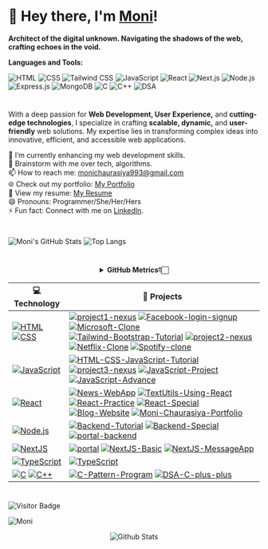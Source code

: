 # 👋 Hey there, I'm [Moni](https://rusty-sj.github.io/)! 
**Architect of the digital unknown. Navigating the shadows of the web, crafting echoes in the void.**

**Languages and Tools:** 

![HTML](https://img.shields.io/badge/Code-HTML-informational?style=flat&logo=html5&color=E34F26)
![CSS](https://img.shields.io/badge/Code-CSS-informational?style=flat&logo=css3&color=1572B6)
![Tailwind CSS](https://img.shields.io/badge/Style-TailwindCSS-informational?style=flat&logo=tailwind-css&color=06B6D4)
![JavaScript](https://img.shields.io/badge/Code-JavaScript-informational?style=flat&logo=javascript&color=F7DF1E)
![React](https://img.shields.io/badge/Library-React-informational?style=flat&logo=react&color=61DAFB)
![Next.js](https://img.shields.io/badge/Framework-Next.js-informational?style=flat&logo=next.js&color=000000)
![Node.js](https://img.shields.io/badge/Runtime-Node.js-informational?style=flat&logo=node.js&color=339933)
![Express.js](https://img.shields.io/badge/Framework-Express-informational?style=flat&logo=express&color=000000)
![MongoDB](https://img.shields.io/badge/Database-MongoDB-informational?style=flat&logo=mongodb&color=47A248)
![C](https://img.shields.io/badge/Code-C-informational?style=flat&logo=c&color=A8B9CC)
![C++](https://img.shields.io/badge/Code-C++-informational?style=flat&logo=c%2B%2B&color=00599C)
![DSA](https://img.shields.io/badge/Skill-DSA-informational?style=flat&logo=algorithm&color=FFA500)

#
With a deep passion for **Web Development, User Experience,** and **cutting-edge technologies**, I specialize in crafting **scalable, dynamic,** and **user-friendly** web solutions. My expertise lies in transforming complex ideas into innovative, efficient, and accessible web applications.

📝 I’m currently enhancing my web development skills.  
💬 Brainstorm with me over tech, algorithms.  
📫 How to reach me: monichaurasiya993@gmail.com  
🌐 Check out my portfolio: [My Portfolio](https://moni-chaurasiya-portfolio.vercel.app)                
📄 View my resume: [My Resume](https://drive.google.com/file/d/1CdkVmm1wsaBElfTrYmB0_2n4Nlk_wkE7/view?usp=drivesdk)  
😄 Pronouns: Programmer/She/Her/Hers  
⚡ Fun fact: Connect with me on [LinkedIn](https://www.linkedin.com/in/moni-chaurasiya).  

#
![Moni's GitHub Stats](https://github-readme-stats.vercel.app/api?username=Moni-Chaurasiya&count_private=true&show_icons=true&include_all_commits=true)  ![Top Langs](https://github-readme-stats.vercel.app/api/top-langs/?username=Moni-Chaurasiya&hide=TeX&layout=compact)
#
<div align="center">
    <details>
        <summary><b>GitHub Metrics👇🏻</b></summary>
    <br>
    </details>
</div>

<!-- START OF PROFILE STACK, DO NOT REMOVE -->
| 💻 **Technology** | 🚀 **Projects** |
| - | - |
| [![HTML](https://img.shields.io/static/v1?label=&message=HTML&color=E34F26&logo=HTML5&logoColor=FFFFFF)](https://developer.mozilla.org/en-US/docs/Web/HTML) [![CSS](https://img.shields.io/static/v1?label=&message=CSS&color=1572B6&logo=CSS3&logoColor=FFFFFF)](https://developer.mozilla.org/en-US/docs/Web/CSS) | [![project1-nexus](https://img.shields.io/static/v1?label=&message=project1-nexus&color=000605&logo=github&logoColor=FFFFFF&labelColor=000605)](https://github.com/Moni-Chaurasiya/project1-nexus.git) [![Facebook-login-signup](https://img.shields.io/static/v1?label=&message=Facebook-login-signup&color=000605&logo=github&logoColor=FFFFFF&labelColor=000605)](https://github.com/Moni-Chaurasiya/Facebook---log-in-or-sign-up-.git) [![Microsoft-Clone](https://img.shields.io/static/v1?label=&message=Microsoft-Clone&color=000605&logo=github&logoColor=FFFFFF&labelColor=000605)](https://github.com/Moni-Chaurasiya/Microsoft-Clone-.git) [![Tailwind-Bootstrap-Tutorial](https://img.shields.io/static/v1?label=&message=Tailwind-Bootstrap-Tutorial&color=000605&logo=github&logoColor=FFFFFF&labelColor=000605)](https://github.com/Moni-Chaurasiya/Tailwind-and-Bootstrap-Tutorial.git) [![project2-nexus](https://img.shields.io/static/v1?label=&message=project2-nexus&color=000605&logo=github&logoColor=FFFFFF&labelColor=000605)](https://github.com/Moni-Chaurasiya/project2-nexus.git) [![Netflix-Clone](https://img.shields.io/static/v1?label=&message=Netflix-Clone&color=000605&logo=github&logoColor=FFFFFF&labelColor=000605)](https://github.com/Moni-Chaurasiya/Netflix-Clone.git) [![Spotify-clone](https://img.shields.io/static/v1?label=&message=Spotify-clone&color=000605&logo=github&logoColor=FFFFFF&labelColor=000605)](https://github.com/Moni-Chaurasiya/Spotify-clone.git) |
| [![JavaScript](https://img.shields.io/static/v1?label=&message=JavaScript&color=F7DF1E&logo=JavaScript&logoColor=FFFFFF)](https://javascript.info/) | [![HTML-CSS-JavaScript-Tutorial](https://img.shields.io/static/v1?label=&message=HTML-CSS-JavaScript-Tutorial&color=000605&logo=github&logoColor=FFFFFF&labelColor=000605)](https://github.com/Moni-Chaurasiya/HTML-CSS-JavaScript-Tutorial.git) [![project3-nexus](https://img.shields.io/static/v1?label=&message=project3-nexus&color=000605&logo=github&logoColor=FFFFFF&labelColor=000605)](https://github.com/Moni-Chaurasiya/project3-nexus.git) [![JavaScript-Project](https://img.shields.io/static/v1?label=&message=JavaScript-Project&color=000605&logo=github&logoColor=FFFFFF&labelColor=000605)](https://github.com/Moni-Chaurasiya/JavaScript-Project.git) [![JavaScript-Advance](https://img.shields.io/static/v1?label=&message=JavaScript-Advance&color=000605&logo=github&logoColor=FFFFFF&labelColor=000605)](https://github.com/Moni-Chaurasiya/JavaScript-Advance.git) |
| [![React](https://img.shields.io/static/v1?label=&message=React&color=61DAFB&logo=React&logoColor=FFFFFF)](https://reactjs.org/) | [![News-WebApp](https://img.shields.io/static/v1?label=&message=News-WebApp&color=000605&logo=github&logoColor=FFFFFF&labelColor=000605)](https://github.com/Moni-Chaurasiya/News-WebApp.git) [![TextUtils-Using-React](https://img.shields.io/static/v1?label=&message=TextUtils-Using-React&color=000605&logo=github&logoColor=FFFFFF&labelColor=000605)](https://github.com/Moni-Chaurasiya/TextUtils-Using-React.git) [![React-Practice](https://img.shields.io/static/v1?label=&message=React-Practice&color=000605&logo=github&logoColor=FFFFFF&labelColor=000605)](https://github.com/Moni-Chaurasiya/React-Practice.git) [![React-Special](https://img.shields.io/static/v1?label=&message=React-Special&color=000605&logo=github&logoColor=FFFFFF&labelColor=000605)](https://github.com/Moni-Chaurasiya/React-Special.git) [![Blog-Website](https://img.shields.io/static/v1?label=&message=Blog-Website&color=000605&logo=github&logoColor=FFFFFF&labelColor=000605)](https://github.com/Moni-Chaurasiya/Blog-Website.git) [![Moni-Chaurasiya-Portfolio](https://img.shields.io/static/v1?label=&message=Moni-Chaurasiya-Portfolio&color=000605&logo=github&logoColor=FFFFFF&labelColor=000605)](https://github.com/Moni-Chaurasiya/Moni-Chaurasiya-Portfolio.git) |
| [![Node.js](https://img.shields.io/static/v1?label=&message=Node.js&color=339933&logo=Node.js&logoColor=FFFFFF)](https://nodejs.org/en/) | [![Backend-Tutorial](https://img.shields.io/static/v1?label=&message=Backend-Tutorial&color=000605&logo=github&logoColor=FFFFFF&labelColor=000605)](https://github.com/Moni-Chaurasiya/Backend-Tutorial.git) [![Backend-Special](https://img.shields.io/static/v1?label=&message=Backend-Special&color=000605&logo=github&logoColor=FFFFFF&labelColor=000605)](https://github.com/Moni-Chaurasiya/Backend-Special.git) [![portal-backend](https://img.shields.io/static/v1?label=&message=portal-backend&color=000605&logo=github&logoColor=FFFFFF&labelColor=000605)](https://github.com/Moni-Chaurasiya/portal-backend.git) |
| [![NextJS](https://img.shields.io/static/v1?label=&message=NextJS&color=000000&logo=Next.js&logoColor=FFFFFF)](https://nextjs.org/) | [![portal](https://img.shields.io/static/v1?label=&message=portal&color=000605&logo=github&logoColor=FFFFFF&labelColor=000605)](https://github.com/Moni-Chaurasiya/portal.git) [![NextJS-Basic](https://img.shields.io/static/v1?label=&message=NextJS-Basic&color=000605&logo=github&logoColor=FFFFFF&labelColor=000605)](https://github.com/Moni-Chaurasiya/NextJS-Basic.git) [![NextJS-MessageApp](https://img.shields.io/static/v1?label=&message=NextJS-MessageApp&color=000605&logo=github&logoColor=FFFFFF&labelColor=000605)](https://github.com/Moni-Chaurasiya/NextJS-MessageApp.git) |
| [![TypeScript](https://img.shields.io/static/v1?label=&message=TypeScript&color=3178C6&logo=TypeScript&logoColor=FFFFFF)](https://www.typescriptlang.org/) | [![TypeScript](https://img.shields.io/static/v1?label=&message=TypeScript&color=000605&logo=github&logoColor=FFFFFF&labelColor=000605)](https://github.com/Moni-Chaurasiya/TypeScript.git) |
| [![C](https://img.shields.io/static/v1?label=&message=C&color=A8B9CC&logo=C&logoColor=FFFFFF)](https://en.wikipedia.org/wiki/C_(programming_language))  [![C++](https://img.shields.io/static/v1?label=&message=C%2B%2B&color=00599C&logo=cplusplus&logoColor=FFFFFF)](https://en.wikipedia.org/wiki/C%2B%2B) | [![C-Pattern-Program](https://img.shields.io/static/v1?label=&message=C-Pattern-Program&color=000605&logo=github&logoColor=FFFFFF&labelColor=000605)](https://github.com/Moni-Chaurasiya/C-Pattern-Program.git) [![DSA-C-plus-plus](https://img.shields.io/static/v1?label=&message=DSA-C-plus-plus&color=000605&logo=github&logoColor=FFFFFF&labelColor=000605)](https://github.com/Moni-Chaurasiya/DSA-C-plus-plus.git) |

#
![Visitor Badge](https://visitor-badge.laobi.icu/badge?page_id=Moni-Chaurasiya.Moni-Chaurasiya) 
<p align="left"> <img src="https://komarev.com/ghpvc/?username=Moni-Chaurasiya&label=Profile%20views&color=0e75b6&style=flat" alt="Moni" /> </p>


<p align="center">
        <img src="https://raw.githubusercontent.com/mayhemantt/mayhemantt/Update/svg/Bottom.svg" alt="Github Stats" />
</p>
